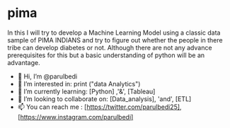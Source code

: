 # pima
In this I will try to develop a Machine Learning Model using a classic data sample of PIMA INDIANS and try to figure out whether the people in there tribe can develop diabetes or not. Although there are not any advance prerequisites for this but a basic understanding of python will be an advantage.

- 👋 Hi, I’m @parulbedi
- 👀 I’m interested in:  print ("data Analytics")
- 🌱 I’m currently learning: [Python] ,'&', [Tableau]
- 💞️ I’m looking to collaborate on: [Data_analysis], 'and', [ETL]
- 📫 You can reach me : [https://twitter.com/parulbedi25], [https://www.instagram.com/parulbedi]
